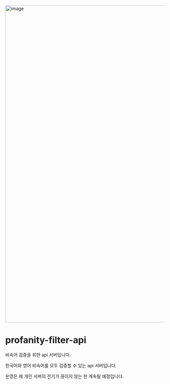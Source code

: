 
<img width="1003" alt="image" src="https://github.com/Whale0928/profanity-filter-api/assets/75371249/924c007c-1b76-4c90-8b8b-ba361171e6f2">


# profanity-filter-api

비속어 검증을 위한 api 서버입니다.

한국어와 영어 비속어를 모두 검증할 수 있는 api 서버입니다.

운영은 제 개인 서버의 전기가 끊이지 않는 한 계속될 예정입니다.
